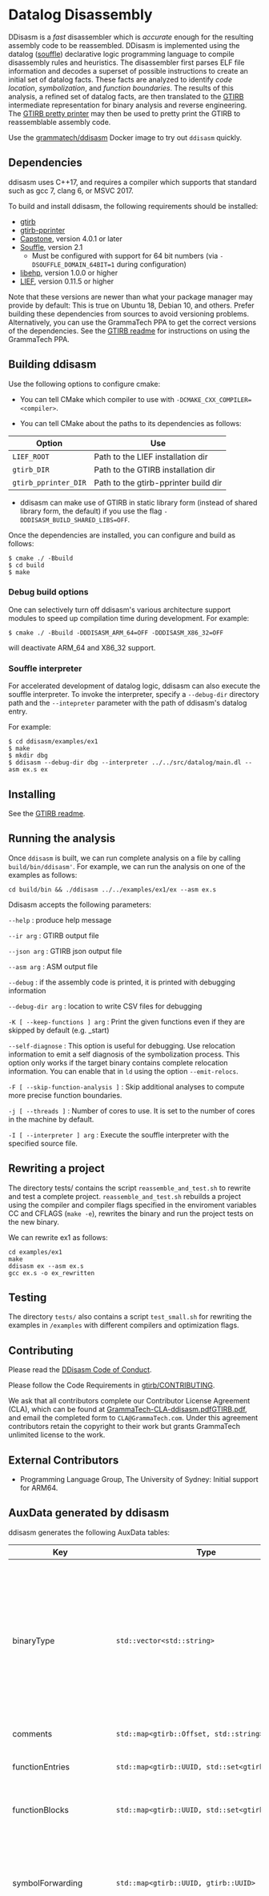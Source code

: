 Datalog Disassembly
===================

DDisasm is a *fast* disassembler which is *accurate* enough for the
resulting assembly code to be reassembled.  DDisasm is implemented
using the datalog ([souffle](https://github.com/souffle-lang/souffle))
declarative logic programming language to compile disassembly rules
and heuristics.  The disassembler first parses ELF file information
and decodes a superset of possible instructions to create an initial
set of datalog facts.  These facts are analyzed to identify *code
location*, *symbolization*, and *function boundaries*.  The results of
this analysis, a refined set of datalog facts, are then translated to
the [GTIRB](https://github.com/grammatech/gtirb) intermediate
representation for binary analysis and reverse engineering.  The
[GTIRB pretty printer](https://github.com/grammatech/gtirb-pprinter)
may then be used to pretty print the GTIRB to reassemblable assembly
code.

Use the [grammatech/ddisasm](https://hub.docker.com/r/grammatech/ddisasm)
Docker image to try out `ddisasm` quickly.

## Dependencies

ddisasm uses C++17, and requires a compiler which supports
that standard such as gcc 7, clang 6, or MSVC 2017.

To build and install ddisasm, the following requirements
should be installed:

- [gtirb](https://github.com/grammatech/gtirb)
- [gtirb-pprinter](https://github.com/grammatech/gtirb-pprinter)
- [Capstone](http://www.capstone-engine.org/), version 4.0.1 or later
- [Souffle](https://souffle-lang.github.io), version 2.1
  - Must be configured with support for 64 bit numbers (via `-DSOUFFLE_DOMAIN_64BIT=1` during configuration)
- [libehp](https://git.zephyr-software.com/opensrc/libehp), version 1.0.0 or higher
- [LIEF](https://lief.quarkslab.com/), version 0.11.5 or higher

Note that these versions are newer than what your package manager may provide
by default: This is true on Ubuntu 18, Debian 10, and others. Prefer building
these dependencies from sources to avoid versioning problems. Alternatively,
you can use the GrammaTech PPA to get the correct versions of the dependencies.
See the [GTIRB readme](https://github.com/GrammaTech/gtirb/#installing) for
instructions on using the GrammaTech PPA.

## Building ddisasm
Use the following options to configure cmake:

- You can tell CMake which compiler to use with
  `-DCMAKE_CXX_COMPILER=<compiler>`.

- You can tell CMake about the paths to its dependencies as follows:

 Option | Use
 ------ | -----
 `LIEF_ROOT` | Path to the LIEF installation dir
 `gtirb_DIR` | Path to the GTIRB installation dir
 `gtirb_pprinter_DIR` | Path to the gtirb-pprinter build dir

- ddisasm can make use of GTIRB in static library form (instead of
 shared library form, the default) if you use the flag
 `-DDDISASM_BUILD_SHARED_LIBS=OFF`.

Once the dependencies are installed, you can configure and build as
follows:

```
$ cmake ./ -Bbuild
$ cd build
$ make
```

### Debug build options

One can selectively turn off ddisasm's various architecture support modules to speed up compilation time during development.
For example:
```
$ cmake ./ -Bbuild -DDDISASM_ARM_64=OFF -DDDISASM_X86_32=OFF
```
will deactivate ARM_64 and X86_32 support.

### Souffle interpreter

For accelerated development of datalog logic, ddisasm can also execute the
souffle interpreter. To invoke the interpreter, specify a `--debug-dir`
directory path and the `--intepreter` parameter with the path of ddisasm's
datalog entry.

For example:
```
$ cd ddisasm/examples/ex1
$ make
$ mkdir dbg
$ ddisasm --debug-dir dbg --interpreter ../../src/datalog/main.dl --asm ex.s ex
```

## Installing
See the [GTIRB readme](https://github.com/GrammaTech/gtirb/#installing).


## Running the analysis

Once `ddisasm` is built, we can run complete analysis on a file by
calling `build/bin/ddisasm'`.  For example, we can run the analysis on one
of the examples as follows:

```
cd build/bin && ./ddisasm ../../examples/ex1/ex --asm ex.s
```

Ddisasm accepts the following parameters:

`--help`
:   produce help message

`--ir arg`
:   GTIRB output file

`--json arg`
:   GTIRB json output file

`--asm arg`
:   ASM output file

`--debug`
:   if the assembly code is printed, it is printed with debugging information

`--debug-dir arg`
:   location to write CSV files for debugging

`-K [ --keep-functions ] arg`
:   Print the given functions even if they are skipped by default (e.g. _start)

`--self-diagnose`
:   This option is useful for debugging. Use relocation information to emit a self diagnosis
    of the symbolization process. This option only works if the target
    binary contains complete relocation information. You can enable
    that in `ld` using the option `--emit-relocs`.

`-F [ --skip-function-analysis ]`
:   Skip additional analyses to compute more precise function boundaries.

`-j [ --threads ]`
:   Number of cores to use. It is set to the number of cores in the machine by default.

`-I [ --interpreter ] arg`
:   Execute the souffle interpreter with the specified source file.

## Rewriting a project

The directory tests/ contains the script `reassemble_and_test.sh` to
rewrite and test a complete project. `reassemble_and_test.sh` rebuilds
a project using the compiler and compiler flags specified in the
enviroment variables CC and CFLAGS (`make -e`), rewrites the binary
and run the project tests on the new binary.

We can rewrite ex1 as follows:

```
cd examples/ex1
make
ddisasm ex --asm ex.s
gcc ex.s -o ex_rewritten
```

## Testing

The directory `tests/` also contains a script `test_small.sh` for
rewriting the examples in `/examples` with different compilers and
optimization flags.


## Contributing

Please read the [DDisasm Code of Conduct](CODE_OF_CONDUCT.md).

Please follow the Code Requirements in
[gtirb/CONTRIBUTING](https://github.com/GrammaTech/gtirb/blob/master/CONTRIBUTING.md#code-requirements).

We ask that all contributors complete our Contributor License
Agreement (CLA), which can be found at
[GrammaTech-CLA-ddisasm.pdfGTIRB.pdf](./GrammaTech-CLA-ddisasm.pdfGTIRB.pdf),
and email the completed form to `CLA@GrammaTech.com`.  Under this
agreement contributors retain the copyright to their work but grants
GrammaTech unlimited license to the work.

## External Contributors

 * Programming Language Group, The University of Sydney: Initial support for ARM64.


## AuxData generated by ddisasm

ddisasm generates the following AuxData tables:

| Key                     | Type                                                                                               | Purpose                                                                                                                                                                                                                |
|-------------------------|----------------------------------------------------------------------------------------------------|------------------------------------------------------------------------------------------------------------------------------------------------------------------------------------------------------------------------|
| binaryType              | `std::vector<std::string>`                                                                         | A set of binary type descriptors e.g. for ELF whether the binary is PIE "DYN" or not, "EXEC". PE binaries have additional descriptors, "DLL" or "EXE, and subsystem descriptor, e.g. WINDOWS_GUI or WINDOWS_CUI.       |
| comments                | `std::map<gtirb::Offset, std::string>`                                                             | Per-instruction comments.                                                                                                                                                                                              |
| functionEntries         | `std::map<gtirb::UUID, std::set<gtirb::UUID>>`                                                     | UUIDs of the blocks that are entry points of functions.                                                                                                                                                                |
| functionBlocks          | `std::map<gtirb::UUID, std::set<gtirb::UUID>>`                                                     | UUIDs of the blocks that belong to each function.                                                                                                                                                                      |
| symbolForwarding        | `std::map<gtirb::UUID, gtirb::UUID>`                                                               | Map from symbols to other symbols. This table is used to forward symbols due to relocations or due to the use of plt and got tables.                                                                                   |
| encodings               | `std::map<gtirb::UUID, std::string>`                                                               | Map from (typed) data objects to the encoding of the data, expressed as a `std::string` containing an assembler encoding specifier: "string", "uleb128" or "sleb128".                                                  |
| elfSectionProperties    | `std::map<gtirb::UUID, std::tuple<uint64_t, uint64_t>>`                                            | Map from section UUIDs to tuples with the ELF section types and flags.                                                                                                                                                 |
| cfiDirectives           | `std::map<gtirb::Offset, std::vector<std::tuple<std::string, std::vector<int64_t>, gtirb::UUID>>>` | Map from Offsets to vector of cfi directives. A cfi directive contains: a string describing the directive, a vector of numeric arguments, and an optional symbolic argument (represented with the UUID of the symbol). |
| libraries               | `std::vector<std::string>`                                                                         | Names of the libraries that are needed.                                                                                                                                                                                |
| libraryPaths            | `std::vector<std::string>`                                                                         | Paths contained in the rpath of the binary.                                                                                                                                                                            |
| padding                 | `std::map<gtirb::Offset, uint64_t>`                                                                | Offset of padding in a ByteInterval and the padding length in bytes.                                                                                                                                                   |
| SCCs                    | `std::map<gtirb::UUID, int64_t>`                                                                   | The intra-procedural SCC identifier of each block                                                                                                                                                                      |
| symbolicExpressionSizes | `std::map<gtirb::Offset, uint64_t>`                                                                | Map from an Offset of a symbolic expression in a ByteInterval to its extent, a size in bytes.                                                                                                                          |
| peImportEntries         | `std::vector<std::tuple<uint64_t, int64_t, std::string, std::string>>`                             | List of tuples detailing an imported function address, ordinal, function name, and library names for PE.                                                                                                               |
| peExportEntries         | `std::vector<std::tuple<uint64_t, int64_t, std::string>>`                                          | List of tuples detailing an exported address, ordinal, and name for PE.                                                                                                                                                |
| peImportedSymbols       | `std::vector<gtirb::UUID>`                                                                         | UUIDs of the imported symbols for PE.                                                                                                                                                                                  |
| peExportedSymbols       | `std::vector<gtirb::UUID>`                                                                         | UUIDs of the exported symbols for PE.                                                                                                                                                                                  |
| peResource              | `std::vector<std::tuple<std::vector<uint8_t>, gtirb::Offset, uint64_t>>`                           | List of PE resources. A resource header, data length, and data pointer.                                                                                                                                                |
| souffleFacts            | `std::map<std::string, std::tuple<std::string, std::string>>`                                      | Map of Souffle facts by relation name to their associated type signatures and CSV.                                                                                                                                     |
| souffleOutputs          | `std::map<std::string, std::tuple<std::string, std::string>>`                                      | Map of Souffle outputs by relation name to their associated type signatures and CSV.                                                                                                                                   |

## Some References

1. [Datalog Disassembly](https://arxiv.org/abs/1906.03969)

2. [Souffle](https://github.com/souffle-lang/souffle)

3. [Capstone disassembler](http://www.capstone-engine.org/)

4. [Control Flow Integrity for COTS Binaries](http://seclab.cs.sunysb.edu/seclab/pubs/usenix13.pdf)

5. [Alias analysis for Assembly](http://reports-archive.adm.cs.cmu.edu/anon/anon/usr/ftp/2006/CMU-CS-06-180R.pdf)

6. [Reassembleable Disassembling](https://www.usenix.org/system/files/conference/usenixsecurity15/sec15-paper-wang-shuai.pdf)

7. [Ramblr: Making reassembly great again](https://pdfs.semanticscholar.org/dcf5/dc7e6ae2614dd0079b851e3f292148366ca8.pdf)

8. [An In-Depth Analysis of Disassembly on Full-Scale x86/x64 Binaries](https://www.usenix.org/system/files/conference/usenixsecurity16/sec16_paper_andriesse.pdf)

9. [Binary Code is Not Easy](https://dl.acm.org/citation.cfm?id=2931047)
